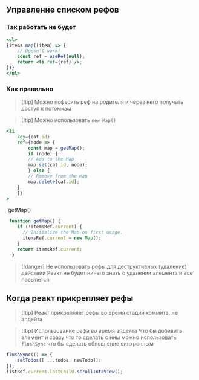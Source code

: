 ## Управление списком рефов

### Так работать не будет
```jsx
<ul>  
{items.map((item) => {  
	// Doesn't work!  
	const ref = useRef(null);  
	return <li ref={ref} />;  
})}  
</ul>
```

### Как правильно

>[!tip] Можно пофесить реф на родителя и через него получать доступ к потомкам

>[!tip] Можно использовать `new Map()`

```jsx
<li  
	key={cat.id}  
	ref={node => {  
		const map = getMap();  
		if (node) {  
		// Add to the Map  
		map.set(cat.id, node);  
		} else {  
		// Remove from the Map  
		map.delete(cat.id);  
	}  
	}}  
>
```

`getMap()

```jsx
 function getMap() {
    if (!itemsRef.current) {
      // Initialize the Map on first usage.
      itemsRef.current = new Map();
    }
    return itemsRef.current;
  }
```

>[!danger] Не использовать рефы для деструктивных (удаление) действий
>Реакт не будет ничего знать о удалении элемента и все посыпется

## Когда реакт прикрепляет рефы

>[!tip] Реакт прикрепляет рефы во время стадии коммита, не апдейта

>[!tip] Использование рефа во время апдейта
>Что бы добавить элемент и сразу что то сделать с ним можно использовать `flushSync` что бы сделать обновление синхронным

```jsx
flushSync(() => {  
	setTodos([ ...todos, newTodo]);  
});  
listRef.current.lastChild.scrollIntoView();
```

